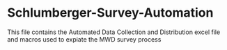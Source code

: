 # Schlumberger-Survey-Automation
This file contains the Automated Data Collection and Distribution excel file and macros used to expiate the MWD survey process 
